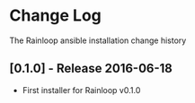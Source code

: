 # Change Log
The Rainloop  ansible installation change history

## [0.1.0] - Release 2016-06-18

* First installer for Rainloop v0.1.0

